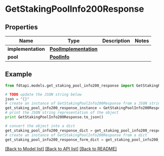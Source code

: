 # GetStakingPoolInfo200Response


## Properties
Name | Type | Description | Notes
------------ | ------------- | ------------- | -------------
**implementation** | [**PoolImplementation**](PoolImplementation.md) |  | 
**pool** | [**PoolInfo**](PoolInfo.md) |  | 

## Example

```python
from fdtapi.models.get_staking_pool_info200_response import GetStakingPoolInfo200Response

# TODO update the JSON string below
json = "{}"
# create an instance of GetStakingPoolInfo200Response from a JSON string
get_staking_pool_info200_response_instance = GetStakingPoolInfo200Response.from_json(json)
# print the JSON string representation of the object
print GetStakingPoolInfo200Response.to_json()

# convert the object into a dict
get_staking_pool_info200_response_dict = get_staking_pool_info200_response_instance.to_dict()
# create an instance of GetStakingPoolInfo200Response from a dict
get_staking_pool_info200_response_form_dict = get_staking_pool_info200_response.from_dict(get_staking_pool_info200_response_dict)
```
[[Back to Model list]](../README.md#documentation-for-models) [[Back to API list]](../README.md#documentation-for-api-endpoints) [[Back to README]](../README.md)


